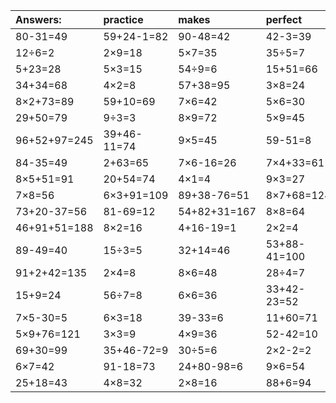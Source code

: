 | Answers: | practice | makes | perfect | ! |
| :--- | :--- | :--- | :--- | :--- |
| 80-31=49 | 59+24-1=82 | 90-48=42 | 42-3=39 | 7×9=63 | 
| 12÷6=2 | 2×9=18 | 5×7=35 | 35÷5=7 | 8×4=32 | 
| 5+23=28 | 5×3=15 | 54÷9=6 | 15+51=66 | 5×8=40 | 
| 34+34=68 | 4×2=8 | 57+38=95 | 3×8=24 | 73+2=75 | 
| 8×2+73=89 | 59+10=69 | 7×6=42 | 5×6=30 | 9×7=63 | 
| 29+50=79 | 9÷3=3 | 8×9=72 | 5×9=45 | 8×9-65=7 | 
| 96+52+97=245 | 39+46-11=74 | 9×5=45 | 59-51=8 | 56÷8=7 | 
| 84-35=49 | 2+63=65 | 7×6-16=26 | 7×4+33=61 | 72+10=82 | 
| 8×5+51=91 | 20+54=74 | 4×1=4 | 9×3=27 | 4×6=24 | 
| 7×8=56 | 6×3+91=109 | 89+38-76=51 | 8×7+68=124 | 24÷8=3 | 
| 73+20-37=56 | 81-69=12 | 54+82+31=167 | 8×8=64 | 77-38=39 | 
| 46+91+51=188 | 8×2=16 | 4+16-19=1 | 2×2=4 | 48+64-47=65 | 
| 89-49=40 | 15÷3=5 | 32+14=46 | 53+88-41=100 | 3×2=6 | 
| 91+2+42=135 | 2×4=8 | 8×6=48 | 28÷4=7 | 56-9=47 | 
| 15+9=24 | 56÷7=8 | 6×6=36 | 33+42-23=52 | 2×5=10 | 
| 7×5-30=5 | 6×3=18 | 39-33=6 | 11+60=71 | 7×5-31=4 | 
| 5×9+76=121 | 3×3=9 | 4×9=36 | 52-42=10 | 24+75+54=153 | 
| 69+30=99 | 35+46-72=9 | 30÷5=6 | 2×2-2=2 | 70-17=53 | 
| 6×7=42 | 91-18=73 | 24+80-98=6 | 9×6=54 | 7+78=85 | 
| 25+18=43 | 4×8=32 | 2×8=16 | 88+6=94 | 10÷5=2 | 
